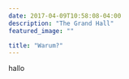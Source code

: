 ```yaml
---
date: 2017-04-09T10:58:08-04:00
description: "The Grand Hall"
featured_image: ""

title: "Warum?"
---
```

 hallo